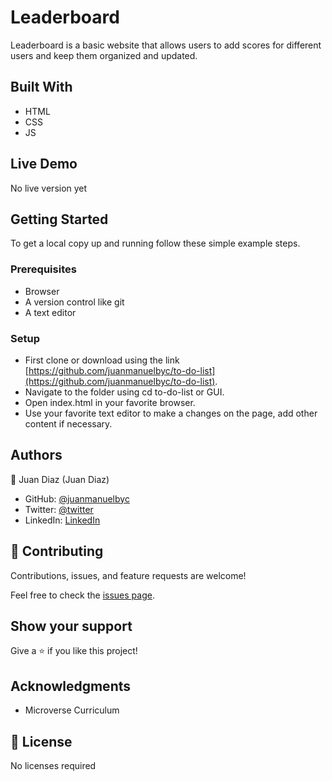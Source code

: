 # Leaderboard

Leaderboard is a basic website that allows users to add scores for different users and keep them organized and updated.
## Built With

- HTML
- CSS
- JS

## Live Demo

No live version yet

## Getting Started

To get a local copy up and running follow these simple example steps.

### Prerequisites

- Browser
- A version control like git
- A text editor

### Setup

- First clone or download using the link [https://github.com/juanmanuelbyc/to-do-list](https://github.com/juanmanuelbyc/to-do-list).
- Navigate to the folder using cd to-do-list or GUI.
- Open index.html in your favorite browser.
- Use your favorite text editor to make a changes on the page, add other content if necessary.

## Authors

👤 Juan Diaz (Juan Diaz)

- GitHub: [@juanmanuelbyc](https://github.com/juanmanuelbyc)
- Twitter: [@twitter](https://twitter.com/juanmanueldiar)
- LinkedIn: [LinkedIn](https://www.linkedin.com/in/juan-díaz-5281b3111/)

## 🤝 Contributing

Contributions, issues, and feature requests are welcome!

Feel free to check the [issues page](https://github.com/juanmanuelbyc/to-do-list/issues).

## Show your support

Give a ⭐️ if you like this project!

## Acknowledgments

- Microverse Curriculum

## 📝 License

No licenses required